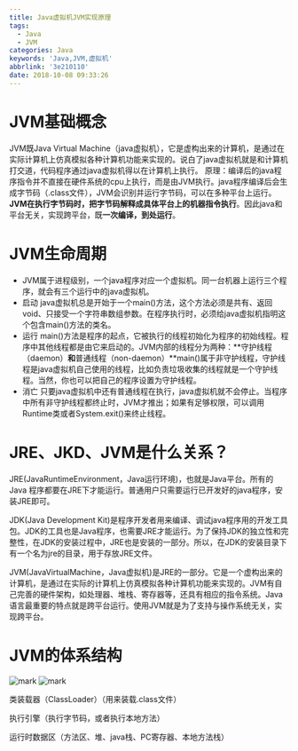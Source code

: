 ```yaml
---
title: Java虚拟机JVM实现原理
tags:
  - Java
  - JVM
categories: Java
keywords: 'Java,JVM,虚拟机'
abbrlink: '3e210110'
date: 2018-10-08 09:33:26
---
```


# JVM基础概念
JVM既Java Virtual Machine（java虚拟机），它是虚构出来的计算机，是通过在实际计算机上仿真模拟各种计算机功能来实现的。说白了java虚拟机就是和计算机打交道，代码程序通过java虚拟机得以在计算机上执行。
原理：编译后的java程序指令并不直接在硬件系统的cpu上执行，而是由JVM执行。java程序编译后会生成字节码（.class文件），JVM会识别并运行字节码，可以在多种平台上运行。**JVM在执行字节码时，把字节码解释成具体平台上的机器指令执行**。因此java和平台无关，实现跨平台，既**一次编译，到处运行**。

# JVM生命周期
- JVM属于进程级别，一个java程序对应一个虚拟机。同一台机器上运行三个程序，就会有三个运行中的java虚拟机。
- 启动
java虚拟机总是开始于一个main()方法，这个方法必须是共有、返回void、只接受一个字符串数组参数。在程序执行时，必须给java虚拟机指明这个包含main()方法的类名。
- 运行
main()方法是程序的起点，它被执行的线程初始化为程序的初始线程。程序中其他线程都是由它来启动的。JVM内部的线程分为两种：**守护线程（daemon）**和**普通线程（non-daemon）**main()属于非守护线程，守护线程是java虚拟机自己使用的线程，比如负责垃圾收集的线程就是一个守护线程。当然，你也可以把自己的程序设置为守护线程。
- 消亡
只要java虚拟机中还有普通线程在执行，java虚拟机就不会停止。当程序中所有非守护线程都终止时，JVM才推出；如果有足够权限，可以调用Runtime类或者System.exit()来终止线程。

# JRE、JKD、JVM是什么关系？
JRE(JavaRuntimeEnvironment，Java运行环境)，也就是Java平台。所有的Java 程序都要在JRE下才能运行。普通用户只需要运行已开发好的java程序，安装JRE即可。

JDK(Java Development Kit)是程序开发者用来编译、调试java程序用的开发工具包。JDK的工具也是Java程序，也需要JRE才能运行。为了保持JDK的独立性和完整性，在JDK的安装过程中，JRE也是安装的一部分。所以，在JDK的安装目录下有一个名为jre的目录，用于存放JRE文件。

JVM(JavaVirtualMachine，Java虚拟机)是JRE的一部分。它是一个虚构出来的计算机，是通过在实际的计算机上仿真模拟各种计算机功能来实现的。JVM有自己完善的硬件架构，如处理器、堆栈、寄存器等，还具有相应的指令系统。Java语言最重要的特点就是跨平台运行。使用JVM就是为了支持与操作系统无关，实现跨平台。
 
# JVM的体系结构
![mark](http://blog.xuejiangtao.com/blog/181008/2Hm6BcgGk4.png?imageslim)
![mark](http://blog.xuejiangtao.com/blog/181008/K5d0GFEk0L.png?imageslim)

类装载器（ClassLoader）（用来装载.class文件）

执行引擎（执行字节码，或者执行本地方法）

运行时数据区（方法区、堆、java栈、PC寄存器、本地方法栈）

